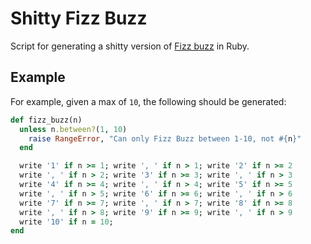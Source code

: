 # Shitty Fizz Buzz

Script for generating a shitty version of [Fizz buzz](https://en.wikipedia.org/wiki/Fizz_buzz) in Ruby.

## Example

For example, given a max of `10`, the following should be generated:

```ruby
def fizz_buzz(n)
  unless n.between?(1, 10)
    raise RangeError, "Can only Fizz Buzz between 1-10, not #{n}"
  end

  write '1' if n >= 1; write ', ' if n > 1; write '2' if n >= 2
  write ', ' if n > 2; write '3' if n >= 3; write ', ' if n > 3
  write '4' if n >= 4; write ', ' if n > 4; write '5' if n >= 5
  write ', ' if n > 5; write '6' if n >= 6; write ', ' if n > 6
  write '7' if n >= 7; write ', ' if n > 7; write '8' if n >= 8
  write ', ' if n > 8; write '9' if n >= 9; write ', ' if n > 9
  write '10' if n = 10;
end
```
